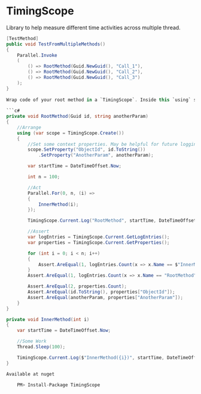 # TimingScope

Library to help measure different time activities across multiple thread. 


```c#
[TestMethod]
public void TestFromMultipleMethods()
{
    Parallel.Invoke
    (
        () => RootMethod(Guid.NewGuid(), "Call_1"),
        () => RootMethod(Guid.NewGuid(), "Call_2"),
        () => RootMethod(Guid.NewGuid(), "Call_3")
    );
}
    
Wrap code of your root method in a `TimingScope`. Inside this `using` statement you can log your activities in each method of your calling chain. Library will distinguish different call trees with help of https://github.com/dmitryPavliv/ObjectCallContext  
 
```c#
private void RootMethod(Guid id, string anotherParam)
{
    //Arrange
    using (var scope = TimingScope.Create())
    {
        //Set some context properties. May be helpful for future logging
        scope.SetProperty("ObjectId", id.ToString())
            .SetProperty("AnotherParam", anotherParam);

        var startTime = DateTimeOffset.Now;

        int n = 100;

        //Act
        Parallel.For(0, n, (i) =>
        {
            InnerMethod(i);
        });

        TimingScope.Current.Log("RootMethod", startTime, DateTimeOffset.Now);

        //Assert
        var logEntries = TimingScope.Current.GetLogEntries();
        var properties = TimingScope.Current.GetProperties();

        for (int i = 0; i < n; i++)
        {
            Assert.AreEqual(1, logEntries.Count(x => x.Name == $"InnerMethod({i})"));
        }
        Assert.AreEqual(1, logEntries.Count(x => x.Name == "RootMethod"));

        Assert.AreEqual(2, properties.Count);
        Assert.AreEqual(id.ToString(), properties["ObjectId"]);
        Assert.AreEqual(anotherParam, properties["AnotherParam"]);
    }
}

private void InnerMethod(int i)
{
    var startTime = DateTimeOffset.Now;

    //Some Work
    Thread.Sleep(100);

    TimingScope.Current.Log($"InnerMethod({i})", startTime, DateTimeOffset.Now);
}

Available at nuget

    PM> Install-Package TimingScope
